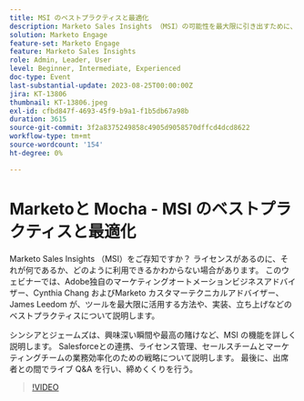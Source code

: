 ```yaml
---
title: MSI のベストプラクティスと最適化
description: Marketo Sales Insights （MSI）の可能性を最大限に引き出すために、Cynthia Chang 氏と James Leedom 氏が、Salesforceとの統合、ライセンス管理、セールスとマーケティングの効率性を高めるための戦略など、主な機能を詳しく解説します。
solution: Marketo Engage
feature-set: Marketo Engage
feature: Marketo Sales Insights
role: Admin, Leader, User
level: Beginner, Intermediate, Experienced
doc-type: Event
last-substantial-update: 2023-08-25T00:00:00Z
jira: KT-13806
thumbnail: KT-13806.jpeg
exl-id: cfbd847f-4693-45f9-b9a1-f1b5db67a98b
duration: 3615
source-git-commit: 3f2a8375249858c4905d9058570dffcd4dcd8622
workflow-type: tm+mt
source-wordcount: '154'
ht-degree: 0%

---
```


# Marketoと Mocha - MSI のベストプラクティスと最適化

Marketo Sales Insights （MSI）をご存知ですか？ ライセンスがあるのに、それが何であるか、どのように利用できるかわからない場合があります。 このウェビナーでは、Adobe独自のマーケティングオートメーションビジネスアドバイザー、Cynthia Chang およびMarketo カスタマーテクニカルアドバイザー、James Leedom が、ツールを最大限に活用する方法や、実装、立ち上げなどのベストプラクティスについて説明します。

シンシアとジェームズは、興味深い瞬間や最高の賭けなど、MSI の機能を詳しく説明します。 Salesforceとの連携、ライセンス管理、セールスチームとマーケティングチームの業務効率化のための戦略について説明します。 最後に、出席者との間でライブ Q&amp;A を行い、締めくくりを行う。

>[!VIDEO](https://video.tv.adobe.com/v/3422797?learn=on)
